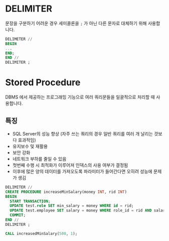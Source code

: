 # DELIMITER
문장을 구분하기 어려운 경우 세미콜론을 `;` 가 아닌 다른 문자로 대체하기 위해 사용합니다.
```sql
DELIMETER //
BEGIN
...
END;
END //
DELIMITER ;
```
# Stored Procedure
DBMS 에서 제공하는 프로그래밍 기능으로 여러 쿼리문들을 일괄적으로 처리할 때 사용합니다. 
## 특징
- SQL Server의 성능 향상 (자주 쓰는 쿼리의 경우 일반 쿼리를 여러 개 날리는 것보다 효과적임)
- 유지보수 및 재활용
- 보안 강화
- 네트워크 부하를 줄일 수 있음
- 첫번째 수행 시 최적화가 이루어져 인덱스의 사용 여부가 결정됨
- 이후에 많은 양의 데이터를 가져오도록 파라미터가 들어간다면 오히려 성능에 문제가 생김
```sql
DELIMITER // 
CREATE PROCEDURE increaseMinSalary(money INT, rid INT)
BEGIN
  START TRANSACTION;
  UPDATE test.role SET min_salary = money WHERE id = rid;
  UPDATE test.employee SET salary = money WHERE role_id = rid AND salary < money;
  COMMIT;
END //
DELIMITER ;

CALL increasedMinSalary(500, 1);
```
